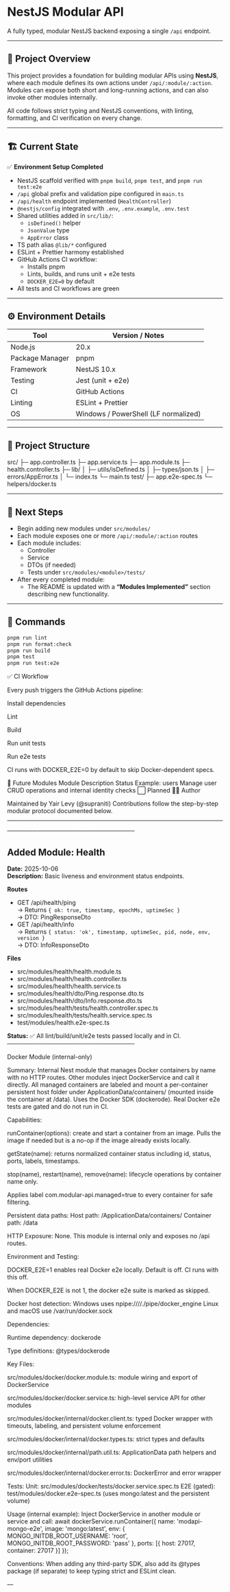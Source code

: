 # NestJS Modular API

A fully typed, modular NestJS backend exposing a single `/api` endpoint.

---

## 📘 Project Overview

This project provides a foundation for building modular APIs using **NestJS**, where each module defines its own actions under `/api/:module/:action`.  
Modules can expose both short and long-running actions, and can also invoke other modules internally.

All code follows strict typing and NestJS conventions, with linting, formatting, and CI verification on every change.

---

## 🏗️ Current State

✅ **Environment Setup Completed**

- NestJS scaffold verified with `pnpm build`, `pnpm test`, and `pnpm run test:e2e`
- `/api` global prefix and validation pipe configured in `main.ts`
- `/api/health` endpoint implemented (`HealthController`)
- `@nestjs/config` integrated with `.env`, `.env.example`, `.env.test`
- Shared utilities added in `src/lib/`:
  - `isDefined()` helper
  - `JsonValue` type
  - `AppError` class
- TS path alias `@lib/*` configured
- ESLint + Prettier harmony established
- GitHub Actions CI workflow:
  - Installs pnpm
  - Lints, builds, and runs unit + e2e tests
  - `DOCKER_E2E=0` by default
- All tests and CI workflows are green

---

## ⚙️ Environment Details

| Tool            | Version / Notes                      |
| --------------- | ------------------------------------ |
| Node.js         | 20.x                                 |
| Package Manager | pnpm                                 |
| Framework       | NestJS 10.x                          |
| Testing         | Jest (unit + e2e)                    |
| CI              | GitHub Actions                       |
| Linting         | ESLint + Prettier                    |
| OS              | Windows / PowerShell (LF normalized) |

---

## 📁 Project Structure

src/
├─ app.controller.ts
├─ app.service.ts
├─ app.module.ts
├─ health.controller.ts
├─ lib/
│ ├─ utils/isDefined.ts
│ ├─ types/json.ts
│ ├─ errors/AppError.ts
│ └─ index.ts
└─ main.ts
test/
├─ app.e2e-spec.ts
└─ helpers/docker.ts

---

## 🚀 Next Steps

- Begin adding new modules under `src/modules/`
- Each module exposes one or more `/api/:module/:action` routes
- Each module includes:
  - Controller
  - Service
  - DTOs (if needed)
  - Tests under `src/modules/<module>/tests/`
- After every completed module:
  - The README is updated with a **“Modules Implemented”** section describing new functionality.

---

## 🧪 Commands

```bash
pnpm run lint
pnpm run format:check
pnpm run build
pnpm test
pnpm run test:e2e
```

✅ CI Workflow

Every push triggers the GitHub Actions pipeline:

Install dependencies

Lint

Build

Run unit tests

Run e2e tests

CI runs with DOCKER_E2E=0 by default to skip Docker-dependent specs.

🧩 Future Modules
Module Description Status
Example: users Manage user CRUD operations and internal identity checks ⬜ Planned
🧑‍💻 Author

Maintained by Yair Levy (@supraniti)
Contributions follow the step-by-step modular protocol documented below.

---

──────────────────────────────

## Added Module: Health

**Date:** 2025-10-06  
**Description:** Basic liveness and environment status endpoints.

**Routes**

- GET /api/health/ping  
  → Returns `{ ok: true, timestamp, epochMs, uptimeSec }`  
  → DTO: PingResponseDto
- GET /api/health/info  
  → Returns `{ status: 'ok', timestamp, uptimeSec, pid, node, env, version }`  
  → DTO: InfoResponseDto

**Files**

- src/modules/health/health.module.ts
- src/modules/health/health.controller.ts
- src/modules/health/health.service.ts
- src/modules/health/dto/Ping.response.dto.ts
- src/modules/health/dto/Info.response.dto.ts
- src/modules/health/tests/health.controller.spec.ts
- src/modules/health/tests/health.service.spec.ts
- test/modules/health.e2e-spec.ts

**Status:** ✅ All lint/build/unit/e2e tests passed locally and in CI.
──────────────────────────────

Docker Module (internal-only)

Summary:
Internal Nest module that manages Docker containers by name with no HTTP routes. Other modules inject DockerService and call it directly. All managed containers are labeled and mount a per-container persistent host folder under ApplicationData/containers/<name> (mounted inside the container at /data). Uses the Docker SDK (dockerode). Real Docker e2e tests are gated and do not run in CI.

Capabilities:

runContainer(options): create and start a container from an image. Pulls the image if needed but is a no-op if the image already exists locally.

getState(name): returns normalized container status including id, status, ports, labels, timestamps.

stop(name), restart(name), remove(name): lifecycle operations by container name only.

Applies label com.modular-api.managed=true to every container for safe filtering.

Persistent data paths:
Host path: <repo-root>/ApplicationData/containers/<name>
Container path: /data

HTTP Exposure:
None. This module is internal only and exposes no /api routes.

Environment and Testing:

DOCKER_E2E=1 enables real Docker e2e locally. Default is off. CI runs with this off.

When DOCKER_E2E is not 1, the docker e2e suite is marked as skipped.

Docker host detection:
Windows uses npipe:////./pipe/docker_engine
Linux and macOS use /var/run/docker.sock

Dependencies:

Runtime dependency: dockerode

Type definitions: @types/dockerode

Key Files:

src/modules/docker/docker.module.ts: module wiring and export of DockerService

src/modules/docker/docker.service.ts: high-level service API for other modules

src/modules/docker/internal/docker.client.ts: typed Docker wrapper with timeouts, labeling, and persistent volume enforcement

src/modules/docker/internal/docker.types.ts: strict types and defaults

src/modules/docker/internal/path.util.ts: ApplicationData path helpers and env/port utilities

src/modules/docker/internal/docker.error.ts: DockerError and error wrapper

Tests:
Unit: src/modules/docker/tests/docker.service.spec.ts
E2E (gated): test/modules/docker.e2e-spec.ts (uses mongo:latest and the persistent volume)

Usage (internal example):
Inject DockerService in another module or service and call:
await dockerService.runContainer({
name: 'modapi-mongo-e2e',
image: 'mongo:latest',
env: { MONGO_INITDB_ROOT_USERNAME: 'root', MONGO_INITDB_ROOT_PASSWORD: 'pass' },
ports: [{ host: 27017, container: 27017 }]
});

Conventions:
When adding any third-party SDK, also add its @types package (if separate) to keep typing strict and ESLint clean.

—
